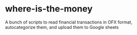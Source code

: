 # where-is-the-money
A bunch of scripts to read financial transactions in OFX format, autocategorize them, and upload them to Google sheets
